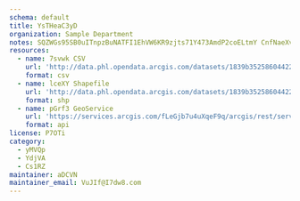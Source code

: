 ```yaml
---
schema: default
title: YsTHeaC3yD 
organization: Sample Department 
notes: SQZWGs95SB0uITnpzBuNATFI1EhVW6KR9zjts71Y473AmdP2coELtmY CnfNaeXvbKel8wPfJgpOLgqkOwqiZvxDy3yM5lFoUGRr 
resources:
  - name: 7svwk CSV
    url: 'http://data.phl.opendata.arcgis.com/datasets/1839b35258604422b0b520cbb668df0d_0.csv'
    format: csv
  - name: lceXY Shapefile
    url: 'http://data.phl.opendata.arcgis.com/datasets/1839b35258604422b0b520cbb668df0d_0.zip'
    format: shp
  - name: pGrf3 GeoService
    url: 'https://services.arcgis.com/fLeGjb7u4uXqeF9q/arcgis/rest/services/Air_Monitoring_Stations/FeatureServer/0/query'
    format: api
license: P7OTi 
category:
  - yMVQp 
  - YdjVA 
  - Cs1RZ 
maintainer: aDCVN  
maintainer_email: VuJIf@I7dw8.com
---
```

